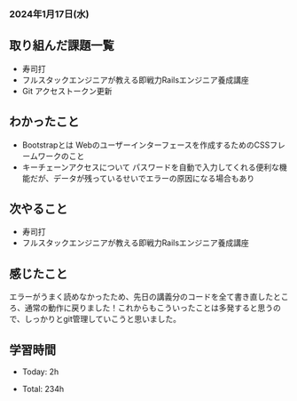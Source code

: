 ### 2024年1月17日(水)

## 取り組んだ課題一覧

- 寿司打
- フルスタックエンジニアが教える即戦力Railsエンジニア養成講座
- Git アクセストークン更新

## わかったこと

- Bootstrapとは
  Webのユーザーインターフェースを作成するためのCSSフレームワークのこと
- キーチェーンアクセスについて
  パスワードを自動で入力してくれる便利な機能だが、データが残っているせいでエラーの原因になる場合もあり

## 次やること

- 寿司打
- フルスタックエンジニアが教える即戦力Railsエンジニア養成講座

## 感じたこと

エラーがうまく読めなかったため、先日の講義分のコードを全て書き直したところ、通常の動作に戻りました！これからもこういったことは多発すると思うので、しっかりとgit管理していこうと思いました。


## 学習時間

- Today: 2h

- Total: 234h
